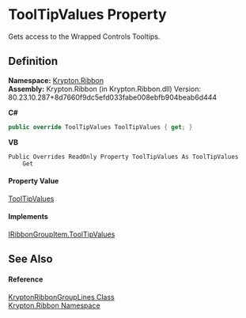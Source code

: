 # ToolTipValues Property


Gets access to the Wrapped Controls Tooltips.



## Definition
**Namespace:** <a href="1e9bc734-cff9-e9b8-f013-94cdac669794.md">Krypton.Ribbon</a>  
**Assembly:** Krypton.Ribbon (in Krypton.Ribbon.dll) Version: 80.23.10.287+8d7660f9dc5efd033fabe008ebfb904beab6d444

**C#**
``` C#
public override ToolTipValues ToolTipValues { get; }
```
**VB**
``` VB
Public Overrides ReadOnly Property ToolTipValues As ToolTipValues
	Get
```



#### Property Value
<a href="84b4469f-b28c-acb3-3436-ed4de441d8b4.md">ToolTipValues</a>

#### Implements
<a href="402a3ad2-4810-1e99-d147-d1521f847b92.md">IRibbonGroupItem.ToolTipValues</a>  


## See Also


#### Reference
<a href="6994b59a-c2c4-05d8-de57-35da83b5fafd.md">KryptonRibbonGroupLines Class</a>  
<a href="1e9bc734-cff9-e9b8-f013-94cdac669794.md">Krypton.Ribbon Namespace</a>  

